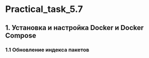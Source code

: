 # Practical_task_5.7
## 1. Установка и настройка Docker и Docker Compose
### 1.1 Обновление индекса пакетов
